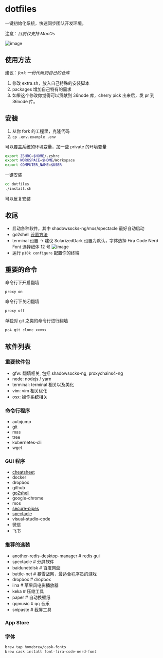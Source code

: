 # dotfiles

一键初始化系统，快速同步团队开发环境。

注意：*目前仅支持 MacOs*

![image](https://user-images.githubusercontent.com/1524745/74650708-3ea6a980-51bd-11ea-985e-60476e5dc18f.png)

## 使用方法

建议：*fork 一份代码到自己的仓库*

1. 修改 extra.sh，放入自己特殊的安装脚本
2. packages 增加自己特有的需求
3. 如果这个修改你觉得可以贡献到 36node 库，cherry pick 出来后，发 pr 到 36node 库。

## 安装

1. 从你 fork 的工程里，克隆代码
2. `cp .env.example .env`

可以覆盖系统的环境变量，加一些 private 的环境变量

```sh
export ZSHRC=$HOME/.zshrc
export WORKSPACE=$HOME/Workspace
export COMPUTER_NAME=$USER
```

一键安装

```sh
cd dotfiles
./install.sh
```

可以反复安装

## 收尾

- 启动各种软件，其中 shadowsocks-ng/mos/spectacle 最好自动启动
- go2shell [设置方法](https://rebooters.github.io/2019/06/21/%E5%AE%89%E8%A3%85-go2shell-%E5%88%B0-Finder-%E5%B7%A5%E5%85%B7%E6%A0%8F%E7%9A%84%E6%96%B9%E6%B3%95/)
- terminal 设置 -> 建议 SolarizedDark 设置为默认，字体选择 Fira Code Nerd Font 选择细体 12 号
  ![image](https://user-images.githubusercontent.com/1524745/74656648-88958c80-51c9-11ea-89e9-6d9464992839.png)
- 运行 `p10k configure` 配置你的终端

## 重要的命令

命令行下开启翻墙

```sh
proxy on
```

命令行下关闭翻墙

```sh
proxy off
```

单独对 git 之类的命令行进行翻墙

```sh
pc4 git clone xxxxx
```

## 软件列表

### 重要软件包

- gfw: 翻墙相关, 包括 shadowsocks-ng, proxychains4-ng
- node: nodejs / yarn
- terminal: terminal 相关以及美化
- vim: vim 相关优化
- osx: 操作系统相关

### 命令行程序

- autojump
- git
- mas
- tree
- kubernetes-cli
- wget

### GUI 程序

- [cheatsheet](https://free.com.tw/cheatsheet/)
- docker
- dropbox
- github
- [go2shell](https://www.jianshu.com/p/bae3a64ea762)
- google-chrome
- mos
- [secure-pipes](https://www.opoet.com/pyro/index.php)
- [spectacle](https://www.spectacleapp.com/)
- visual-studio-code
- 微信
- 飞书

### 推荐的选装

- another-redis-desktop-manager   # redis gui
- spectacle                       # 分屏软件
- baidunetdisk                    # 百度网盘
- battle-net                      # 暴雪战网，最适合程序员的游戏
- dropbox                         # dropbox
- iina                            # 苹果风电影播放器
- keka                            # 压缩工具
- paper                           # 自动换壁纸
- qqmusic                         # qq 音乐
- snipaste                        # 截屏工具

### App Store

### 字体

```sh
brew tap homebrew/cask-fonts
brew cask install font-fira-code-nerd-font
```
